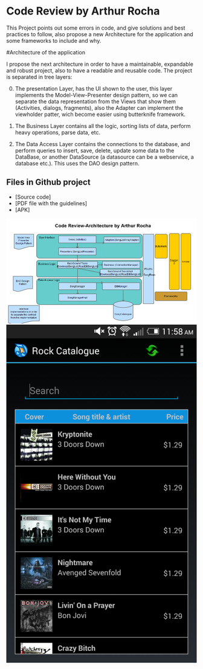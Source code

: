 # Code Review by Arthur Rocha


This Project points out some errors in code, and give solutions and best practices to follow, also propose a new Architecture for the application and some frameworks to include and why.

#Architecture of the application

I propose the next architecture in order to have a maintainable, expandable and robust project, also to have a readable and reusable code.
The project is separated in tree layers:

0. 	The presentation Layer, has the UI shown to the user, this layer implements the Model-View-Presenter design pattern, 	so we can separate the data representation from the Views that show them (Activities, dialogs, fragments), also the 		Adapter can implement the viewholder patter, wich become easier using butterknife framework.

0. 	The Business Layer contains all the logic, sorting lists of data, perform heavy operations, parse data, etc.

0. 	The Data Access Layer contains the connections to the database, and perform queries to insert, save, delete, update 		some data to the DataBase, or another DataSource (a datasource can be a webservice, a database etc.).  This uses 		the DAO design pattern.
    
    
Files in Github project
-------
* [Source code]
* [PDF file with the guidelines]
* [APK]

    
![alt tag](https://github.com/ferart/CodeReview_ArthurRocha/blob/master/architecture.png)
![alt tag](https://github.com/ferart/CodeReview_ArthurRocha/blob/master/screenshot.png)
